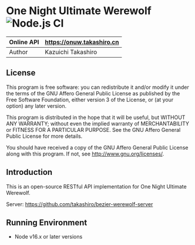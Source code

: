 One Night Ultimate Werewolf ![Node.js CI](https://github.com/takashiro/bezier-werewolf-client/workflows/Node.js%20CI/badge.svg)
==========

| Online API   |        https://onuw.takashiro.cn      |
|--------------|---------------------------------------|
| Author       |           Kazuichi Takashiro          |


License
-------
This program is free software: you can redistribute it and/or modify
it under the terms of the GNU Affero General Public License as
published by the Free Software Foundation, either version 3 of the
License, or (at your option) any later version.

This program is distributed in the hope that it will be useful,
but WITHOUT ANY WARRANTY; without even the implied warranty of
MERCHANTABILITY or FITNESS FOR A PARTICULAR PURPOSE.  See the
GNU Affero General Public License for more details.

You should have received a copy of the GNU Affero General Public License
along with this program. If not, see <http://www.gnu.org/licenses/>.

Introduction
------------

This is an open-source RESTful API implementation for One Night Ultimate Werewolf.

Server: https://github.com/takashiro/bezier-werewolf-server

Running Environment
-------------------
* Node v16.x or later versions
